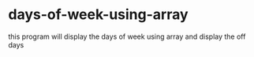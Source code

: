 # days-of-week-using-array
this  program will display the days of week using array and display the off days
